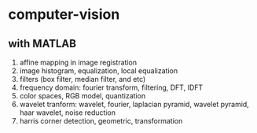# computer-vision
## with MATLAB
1. affine mapping in image registration
2. image histogram, equalization, local equalization
3. filters (box filter, median filter, and etc)
4. frequency domain: fourier transform, filtering, DFT, IDFT
5. color spaces, RGB model, quantization
6. wavelet tranform: wavelet, fourier, laplacian pyramid, wavelet pyramid, haar wavelet, noise reduction
7. harris corner detection, geometric, transformation
